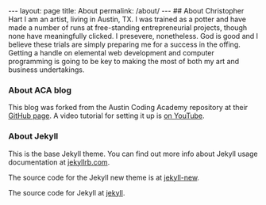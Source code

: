<head>
<link rel="icon" 
      type="image/png"
      href="favicon-32x32.png">
</head>
---
layout: page
title: About
permalink: /about/
---
## About Christopher Hart
I am an artist, living in Austin, TX. I was trained as a potter and have made a number of runs at free-standing entrepreneurial projects, though none have meaningfully clicked. I presevere, nonetheless. God is good and I believe these trials are simply preparing me for a success in the offing. Getting a handle on elemental web development and computer programming is going to be key to making the most of both my art and business undertakings.

### About ACA blog
This blog was forked from the Austin Coding Academy repository at their [GitHub page](https://github.com/AustinCodingAcademy/aca-blog). A video tutorial for setting it up is [on YouTube](https://www.youtube.com/watch?v=yuVCRylrxL0&feature=youtu.be).

### About Jekyll
This is the base Jekyll theme. You can find out more info about Jekyll usage documentation at [jekyllrb.com](http://jekyllrb.com/).

The source code for the Jekyll new theme is at [jekyll-new](https://github.com/jglovier/jekyll-new).

The source code for Jekyll at [jekyll](https://github.com/jekyll/jekyll).
